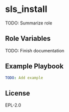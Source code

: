 sls_install
===========

TODO: Summarize role

Role Variables
--------------

TODO: Finish documentation


Example Playbook
----------------

```yaml
TODO: Add example
```

License
-------

EPL-2.0
